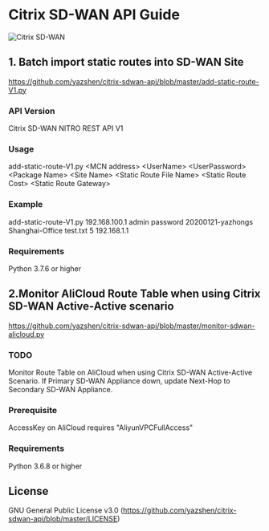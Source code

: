 # Citrix SD-WAN API Guide
![Citrix SD-WAN](https://www.citrix.com/content/dam/citrix61/en_us/images/graphics/infographics/sd-wan-diagram.png)

## 1. Batch import static routes into SD-WAN Site
https://github.com/yazshen/citrix-sdwan-api/blob/master/add-static-route-V1.py

### API Version
Citrix SD-WAN NITRO REST API V1

### Usage
add-static-route-V1.py \<MCN address\> \<UserName\> \<UserPassword\> \<Package Name\> \<Site Name\> \<Static Route File Name\> \<Static Route Cost\> \<Static Route Gateway\>

### Example
add-static-route-V1.py 192.168.100.1 admin password 20200121-yazhongs Shanghai-Office test.txt 5 192.168.1.1

### Requirements
Python 3.7.6 or higher

## 2.Monitor AliCloud Route Table when using Citrix SD-WAN Active-Active scenario
https://github.com/yazshen/citrix-sdwan-api/blob/master/monitor-sdwan-alicloud.py

### TODO
Monitor Route Table on AliCloud when using Citrix SD-WAN Active-Active Scenario. If Primary SD-WAN Appliance down, update Next-Hop to Secondary SD-WAN Appliance. 

### Prerequisite
AccessKey on AliCloud requires "AliyunVPCFullAccess"

### Requirements
Python 3.6.8 or higher

## License
GNU General Public License v3.0
(https://github.com/yazshen/citrix-sdwan-api/blob/master/LICENSE)
